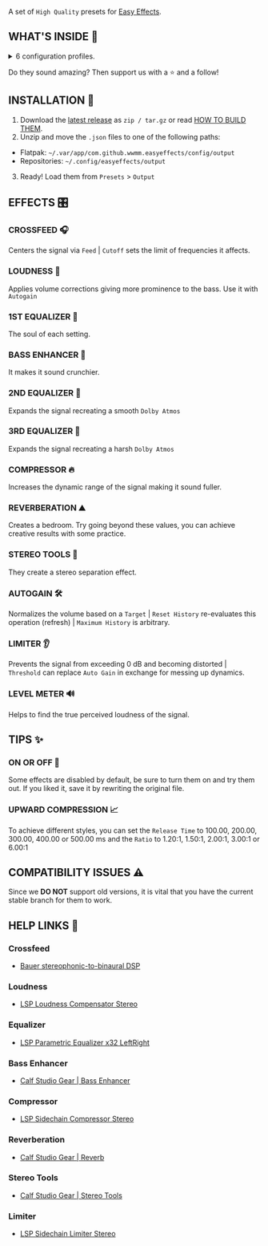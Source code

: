 A set of `High Quality` presets for [Easy Effects](https://github.com/wwmm/easyeffects).

## WHAT'S INSIDE 🎁

<details>
<summary>6 configuration profiles.</summary>
<p>

- classical 🎻️
- edm 🎹
- hifi 💥️
- kpop 🎤️
- lofi 🍃️
- rock 🎸️

</p>
</details>

Do they sound amazing? Then support us with a ⭐️ and a follow!

## INSTALLATION 🚀️

1. Download the [latest release](https://github.com/p-chan5/EasyPulse/releases/latest) as `zip / tar.gz` or read [HOW TO BUILD THEM](https://github.com/p-chan5/EasyPulse/wiki/HOW-TO-BUILD-THEM).
2. Unzip and move the `.json` files to one of the following paths:
  
* Flatpak: `~/.var/app/com.github.wwmm.easyeffects/config/output`
* Repositories: `~/.config/easyeffects/output`

3. Ready! Load them from `Presets` > `Output`

## EFFECTS 🎛️

### CROSSFEED 🎧

Centers the signal via `Feed` | `Cutoff` sets the limit of frequencies it affects.

### LOUDNESS 📢️

Applies volume corrections giving more prominence to the bass. Use it with `Autogain`

### 1ST EQUALIZER 🎲

The soul of each setting.

### BASS ENHANCER 💪

It makes it sound crunchier.

### 2ND EQUALIZER 🧬

Expands the signal recreating a smooth `Dolby Atmos`

### 3RD EQUALIZER 🧬

Expands the signal recreating a harsh `Dolby Atmos`

### COMPRESSOR 🔥️

Increases the dynamic range of the signal making it sound fuller.

### REVERBERATION ⛰️

Creates a bedroom. Try going beyond these values, you can achieve creative results with some practice.

### STEREO TOOLS 👥️

They create a stereo separation effect.

### AUTOGAIN 🛠

Normalizes the volume based on a `Target` | `Reset History` re-evaluates this operation (refresh) | `Maximum History` is arbitrary.

### LIMITER 👂️

Prevents the signal from exceeding 0 dB and becoming distorted | `Threshold` can replace `Auto Gain` in exchange for messing up dynamics.

### LEVEL METER 🔊️

Helps to find the true perceived loudness of the signal.

## TIPS ✨

### ON OR OFF 🤔

Some effects are disabled by default, be sure to turn them on and try them out. If you liked it, save it by rewriting the original file.

### UPWARD COMPRESSION 📈

To achieve different styles, you can set the `Release Time` to 100.00, 200.00, 300.00, 400.00 or 500.00 ms and the `Ratio` to 1.20:1, 1.50:1, 2.00:1, 3.00:1 or 6.00:1

## COMPATIBILITY ISSUES ⚠️

Since we **DO NOT** support old versions, it is vital that you have the current stable branch for them to work.

## HELP LINKS 🔗

### Crossfeed

- [Bauer stereophonic-to-binaural DSP](https://bs2b.sourceforge.net/)

### Loudness

- [LSP Loudness Compensator Stereo](https://lsp-plug.in/?page=manuals&section=loud_comp_stereo)

### Equalizer

- [LSP Parametric Equalizer x32 LeftRight](https://lsp-plug.in/?page=manuals&section=para_equalizer_x32_lr)

### Bass Enhancer

- [Calf Studio Gear | Bass Enhancer](https://calf-studio-gear.org/doc/Bass%20Enhancer.html)

### Compressor

- [LSP Sidechain Compressor Stereo](https://lsp-plug.in/?page=manuals&section=sc_compressor_stereo)

### Reverberation

- [Calf Studio Gear | Reverb](https://calf-studio-gear.org/doc/Reverb.html)

### Stereo Tools

- [Calf Studio Gear | Stereo Tools](https://calf-studio-gear.org/doc/Stereo%20Tools.html)

### Limiter

- [LSP Sidechain Limiter Stereo](https://lsp-plug.in/?page=manuals&section=sc_limiter_stereo)
